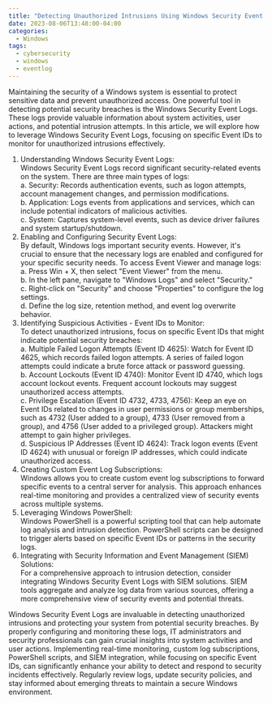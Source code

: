 ```yaml
---
title: "Detecting Unauthorized Intrusions Using Windows Security Event Logs"
date: 2023-08-06T13:48:00-04:00
categories:
  - Windows
tags:
  - cybersecurity
  - windows
  - eventlog
---
```


Maintaining the security of a Windows system is essential to protect sensitive data and prevent unauthorized access. One powerful tool in detecting potential security breaches is the Windows Security Event Logs. These logs provide valuable information about system activities, user actions, and potential intrusion attempts. In this article, we will explore how to leverage Windows Security Event Logs, focusing on specific Event IDs to monitor for unauthorized intrusions effectively.

1.  Understanding Windows Security Event Logs:  
    Windows Security Event Logs record significant security-related events on the system. There are three main types of logs:  
    a. Security: Records authentication events, such as logon attempts, account management changes, and permission modifications.  
    b. Application: Logs events from applications and services, which can include potential indicators of malicious activities.  
    c. System: Captures system-level events, such as device driver failures and system startup/shutdown.
2.  Enabling and Configuring Security Event Logs:  
    By default, Windows logs important security events. However, it's crucial to ensure that the necessary logs are enabled and configured for your specific security needs. To access Event Viewer and manage logs:  
    a. Press Win + X, then select "Event Viewer" from the menu.  
    b. In the left pane, navigate to "Windows Logs" and select "Security."  
    c. Right-click on "Security" and choose "Properties" to configure the log settings.  
    d. Define the log size, retention method, and event log overwrite behavior.
3.  Identifying Suspicious Activities - Event IDs to Monitor:  
    To detect unauthorized intrusions, focus on specific Event IDs that might indicate potential security breaches:  
    a. Multiple Failed Logon Attempts (Event ID 4625): Watch for Event ID 4625, which records failed logon attempts. A series of failed logon attempts could indicate a brute force attack or password guessing.  
    b. Account Lockouts (Event ID 4740): Monitor Event ID 4740, which logs account lockout events. Frequent account lockouts may suggest unauthorized access attempts.  
    c. Privilege Escalation (Event ID 4732, 4733, 4756): Keep an eye on Event IDs related to changes in user permissions or group memberships, such as 4732 (User added to a group), 4733 (User removed from a group), and 4756 (User added to a privileged group). Attackers might attempt to gain higher privileges.  
    d. Suspicious IP Addresses (Event ID 4624): Track logon events (Event ID 4624) with unusual or foreign IP addresses, which could indicate unauthorized access.
4.  Creating Custom Event Log Subscriptions:  
    Windows allows you to create custom event log subscriptions to forward specific events to a central server for analysis. This approach enhances real-time monitoring and provides a centralized view of security events across multiple systems.
5.  Leveraging Windows PowerShell:  
    Windows PowerShell is a powerful scripting tool that can help automate log analysis and intrusion detection. PowerShell scripts can be designed to trigger alerts based on specific Event IDs or patterns in the security logs.
6.  Integrating with Security Information and Event Management (SIEM) Solutions:  
    For a comprehensive approach to intrusion detection, consider integrating Windows Security Event Logs with SIEM solutions. SIEM tools aggregate and analyze log data from various sources, offering a more comprehensive view of security events and potential threats.

Windows Security Event Logs are invaluable in detecting unauthorized intrusions and protecting your system from potential security breaches. By properly configuring and monitoring these logs, IT administrators and security professionals can gain crucial insights into system activities and user actions. Implementing real-time monitoring, custom log subscriptions, PowerShell scripts, and SIEM integration, while focusing on specific Event IDs, can significantly enhance your ability to detect and respond to security incidents effectively. Regularly review logs, update security policies, and stay informed about emerging threats to maintain a secure Windows environment.